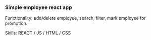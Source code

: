 ### Simple employee react app


Functionality: add/delete employee, search, filter, mark employee for promotion.

Skills: REACT / JS / HTML / CSS